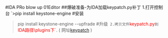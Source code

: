#IDA PRo blow up 01Editor 
##爆破准备-为IDA加载keypatch.py补丁 
1.打开控制台
  `>pip install keystone-engine #安装
  >pip install keystone-engine --upfrade #升级`
2.拷贝文件`<font color=red>keypatch.py</font>`到`<font color=red>IDA路径\plugins下</font>`.  ( 网址[keypatch](https://github.com/keystone-engine/keypatch) )


